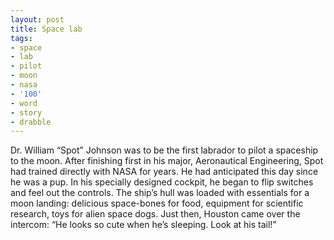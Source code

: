 ```yaml
---
layout: post
title: Space lab
tags:
- space
- lab
- pilot
- moon
- nasa
- '100'
- word
- story
- drabble
---
```

Dr. William “Spot” Johnson was to be the first labrador to pilot a spaceship to the moon. After finishing first in his major, Aeronautical Engineering, Spot had trained directly with NASA for years. He had anticipated this day since he was a pup.
In his specially designed cockpit, he began to flip switches and feel out the controls. The ship’s hull was loaded with essentials for a moon landing: delicious space-bones for food, equipment for scientific research, toys for alien space dogs.
Just then, Houston came over the intercom: “He looks so cute when he’s sleeping. Look at his tail!”
